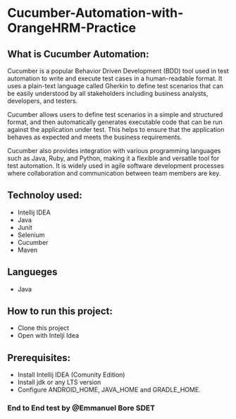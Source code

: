 # Cucumber-Automation-with-OrangeHRM-Practice
## What is Cucumber Automation:
Cucumber is a popular Behavior Driven Development (BDD) tool used in test automation to write and execute test cases in a human-readable format. It uses a plain-text language called Gherkin to define test scenarios that can be easily understood by all stakeholders including business analysts, developers, and testers.

Cucumber allows users to define test scenarios in a simple and structured format, and then automatically generates executable code that can be run against the application under test. This helps to ensure that the application behaves as expected and meets the business requirements.

Cucumber also provides integration with various programming languages such as Java, Ruby, and Python, making it a flexible and versatile tool for test automation. It is widely used in agile software development processes where collaboration and communication between team members are key.

## Technoloy used:
- Intellij IDEA
- Java
- Junit
- Selenium
- Cucumber
- Maven

## Langueges
- Java

## How to run this project:
- Clone this project
- Open with Intelji Idea

## Prerequisites:
- Install Intellij IDEA (Comunity Edition)
- Install jdk or any LTS version
- Configure ANDROID_HOME, JAVA_HOME and GRADLE_HOME.

### End to End test by @Emmanuel Bore SDET





